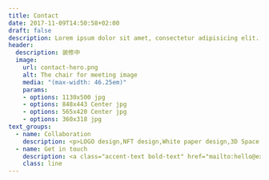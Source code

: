 ```yaml
---
title: Contact
date: 2017-11-09T14:50:58+02:00
draft: false
description: Lorem ipsum dolor sit amet, consectetur adipisicing elit. Vero porro tempore voluptas voluptatibus eius a non numquam, quibusdam enim eos.
header:
  description: 装修中
  image:
    url: contact-hero.png
    alt: The chair for meeting image
    media: "(max-width: 46.25em)"
    params:
    - options: 1130x500 jpg
    - options: 848x443 Center jpg
    - options: 565x420 Center jpg
    - options: 360x318 jpg
text_groups:
  - name: Collaboration
    description: <p>LOGO design,NFT design,White paper design,3D Space design,Pavilion design,Exhibition design,Second Creation,AIGC,Community BD,Community activity</p>
  - name: Get in touch
    description: <a class="accent-text bold-text" href="mailto:hello@example.com?subject=Hello,%20Horlan!%20Lets%20make%20something%20great%20together!">0xhorlan@gmail.com</a><br/>+1-7072666111<br/>+86-13067744447
    class: line
---
```

